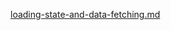 [loading-state-and-data-fetching.md](https://raw.githubusercontent.com/rx-angular/rx-angular/main/libs/state/docs/snippets/loading-state-and-data-fetching.md ':include')
